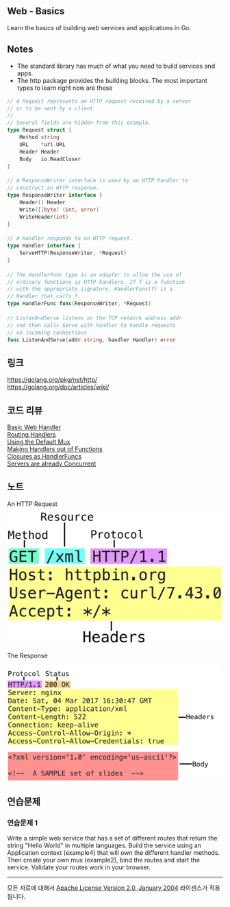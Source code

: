 ## Web - Basics

Learn the basics of building web services and applications in Go.

## Notes

* The standard library has much of what you need to build services and apps.
* The http package provides the building blocks. The most important
  types to learn right now are these

```go
// A Request represents an HTTP request received by a server
// or to be sent by a client.
//
// Several fields are hidden from this example.
type Request struct {
	Method string
	URL    *url.URL
	Header Header
	Body   io.ReadCloser
}

// A ResponseWriter interface is used by an HTTP handler to
// construct an HTTP response.
type ResponseWriter interface {
	Header() Header
	Write([]byte) (int, error)
	WriteHeader(int)
}

// A Handler responds to an HTTP request.
type Handler interface {
	ServeHTTP(ResponseWriter, *Request)
}

// The HandlerFunc type is an adapter to allow the use of
// ordinary functions as HTTP handlers. If f is a function
// with the appropriate signature, HandlerFunc(f) is a
// Handler that calls f.
type HandlerFunc func(ResponseWriter, *Request)

// ListenAndServe listens on the TCP network address addr
// and then calls Serve with handler to handle requests
// on incoming connections.
func ListenAndServe(addr string, handler Handler) error
```


## 링크

https://golang.org/pkg/net/http/  
https://golang.org/doc/articles/wiki/  

## 코드 리뷰

[Basic Web Handler](example1/main.go)  
[Routing Handlers](example2/main.go)  
[Using the Default Mux](example3/main.go)  
[Making Handlers out of Functions](example4/main.go)  
[Closures as HandlerFuncs](example5/main.go)  
[Servers are already Concurrent](example6/main.go)  

## 노트

An HTTP Request
![Request](request.png)

The Response

![Response](response.png)

## 연습문제

### 연습문제 1

Write a simple web service that has a set of different routes that return the string "Hello World" in multiple languages. Build the service using an Application context (example4) that will own the different handler methods. Then create your own mux (example2), bind the routes and start the service. Validate your routes work in your browser.
___
모든 자료에 대해서 [Apache License Version 2.0, January 2004](http://www.apache.org/licenses/LICENSE-2.0) 라이센스가 적용됩니다.

